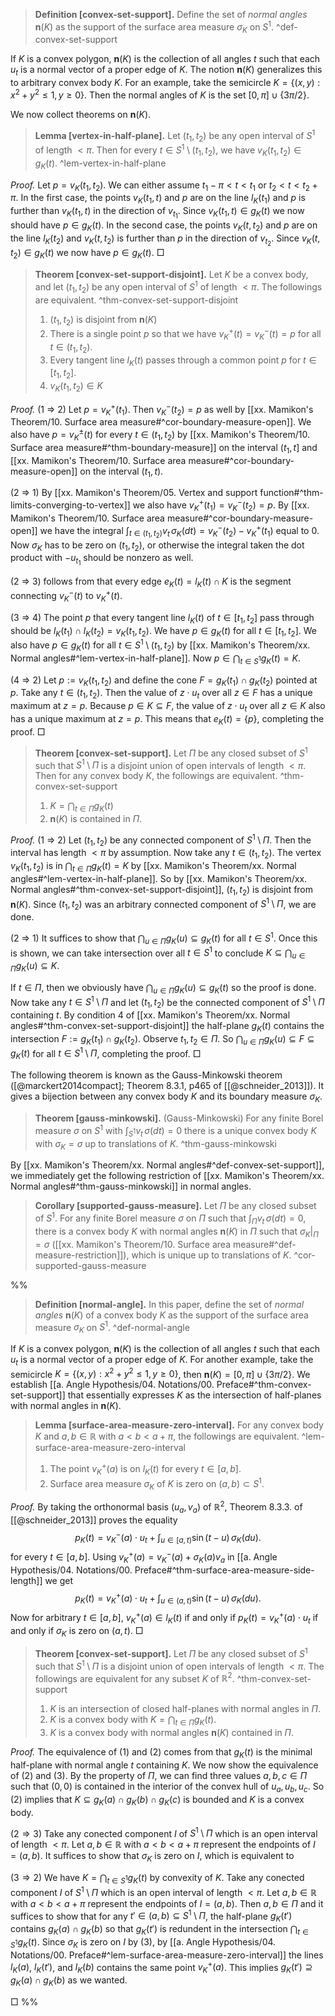 > __Definition [convex-set-support].__ Define the set of _normal angles_ $\mathbf{n}(K)$ as the support of the surface area measure $\sigma_K$ on $S^1$. ^def-convex-set-support

If $K$ is a convex polygon, $\mathbf{n}(K)$ is the collection of all angles $t$ such that each $u_t$ is a normal vector of a proper edge of $K$. The notion $\mathbf{n}(K)$ generalizes this to arbitrary convex body $K$. For an example, take the semicircle $K = \left\{ (x, y) : x^2 + y^2 \leq 1, y \geq 0 \right\}$. Then the normal angles of $K$ is the set $[0, \pi] \cup \{3\pi/2\}$.

We now collect theorems on $\mathbf{n}(K)$.

> __Lemma [vertex-in-half-plane].__ Let $(t_1, t_2)$ be any open interval of $S^1$ of length $< \pi$. Then for every $t \in S^1 \setminus (t_1, t_2)$, we have $v_K(t_1, t_2) \in g_K(t)$. ^lem-vertex-in-half-plane

_Proof._ Let $p = v_K(t_1, t_2)$. We can either assume $t_1 - \pi < t < t_1$ or $t_2 < t < t_2 + \pi$. In the first case, the points $v_K(t_1, t)$ and $p$ are on the line $l_K(t_1)$ and $p$ is further than $v_K(t_1, t)$ in the direction of $v_{t_1}$. Since $v_K(t_1, t) \in g_K(t)$ we now should have $p \in g_K(t)$. In the second case, the points $v_K(t, t_2)$ and $p$ are on the line $l_K(t_2)$ and $v_K(t, t_2)$ is further than $p$ in the direction of $v_{t_2}$. Since $v_K(t, t_2) \in g_K(t)$ we now have $p \in g_K(t)$. □

> __Theorem [convex-set-support-disjoint].__ Let $K$ be a convex body, and let $(t_1, t_2)$ be any open interval of $S^1$ of length $< \pi$. The followings are equivalent. ^thm-convex-set-support-disjoint
> 
> 1. $(t_1, t_2)$ is disjoint from $\mathbf{n}(K)$
> 2. There is a single point $p$ so that we have $v_K^+(t) = v_K^-(t) = p$ for all $t \in (t_1, t_2)$.
> 3. Every tangent line $l_K(t)$ passes through a common point $p$ for $t \in [t_1, t_2]$.
> 4. $v_K(t_1, t_2) \in K$

_Proof._ (1 $\Rightarrow$ 2) Let $p = v_K^+(t_1)$. Then $v_K^-(t_2) = p$ as well by [[xx. Mamikon's Theorem/10. Surface area measure#^cor-boundary-measure-open]]. We also have $p = v_K^{\pm}(t)$ for every $t \in (t_1, t_2)$ by [[xx. Mamikon's Theorem/10. Surface area measure#^thm-boundary-measure]] on the interval $(t_1, t]$ and [[xx. Mamikon's Theorem/10. Surface area measure#^cor-boundary-measure-open]] on the interval $(t_1, t)$.

(2 $\Rightarrow$ 1) By [[xx. Mamikon's Theorem/05. Vertex and support function#^thm-limits-converging-to-vertex]] we also have $v_K^+(t_1) = v_K^-(t_2) = p$. By [[xx. Mamikon's Theorem/10. Surface area measure#^cor-boundary-measure-open]] we have the integral $\int_{t \in (t_1, t_2)} v_t \, \sigma_K(dt) = v_K^-(t_2) - v_K^+(t_1)$ equal to $0$. Now $\sigma_K$ has to be zero on $(t_1, t_2)$, or otherwise the integral taken the dot product with $-u_{t_1}$ should be nonzero as well.

(2 $\Rightarrow$ 3) follows from that every edge $e_K(t)  = l_K(t) \cap K$ is the segment connecting $v_K^-(t)$ to $v_K^+(t)$.

(3 $\Rightarrow$ 4) The point $p$ that every tangent line $l_K(t)$ of $t \in [t_1, t_2]$ pass through should be $l_K(t_1) \cap l_K(t_2) = v_K(t_1, t_2)$. We have $p \in g_K(t)$ for all $t \in [t_1, t_2]$. We also have $p \in g_K(t)$ for all $t \in S^1 \setminus (t_1, t_2)$ by [[xx. Mamikon's Theorem/xx. Normal angles#^lem-vertex-in-half-plane]]. Now $p \in \bigcap_{t \in S^1} g_K(t) = K$.

(4 $\Rightarrow$ 2) Let $p := v_K(t_1, t_2)$ and define the cone $F = g_K(t_1) \cap g_K(t_2)$ pointed at $p$. Take any $t \in (t_1, t_2)$. Then the value of $z \cdot u_t$ over all $z \in F$ has a unique maximum at $z = p$. Because $p \in K \subseteq F$, the value of $z \cdot u_t$ over all $z \in K$ also has a unique maximum at $z = p$. This means that $e_K(t) = \left\{ p \right\}$, completing the proof. □

> __Theorem [convex-set-support].__ Let $\Pi$ be any closed subset of $S^1$ such that $S^1 \setminus \Pi$ is a disjoint union of open intervals of length $< \pi$. Then for any convex body $K$, the followings are equivalent. ^thm-convex-set-support
> 
> 1. $K = \bigcap_{t \in \Pi} g_K(t)$
> 2. $\mathbf{n}(K)$ is contained in $\Pi$.

_Proof._ (1 $\Rightarrow$ 2) Let $(t_1, t_2)$ be any connected component of $S^1 \setminus \Pi$. Then the interval has length $< \pi$ by assumption. Now take any $t \in (t_1, t_2)$. The vertex $v_K(t_1, t_2)$ is in $\bigcap_{t \in \Pi} g_K(t) = K$ by [[xx. Mamikon's Theorem/xx. Normal angles#^lem-vertex-in-half-plane]]. So by [[xx. Mamikon's Theorem/xx. Normal angles#^thm-convex-set-support-disjoint]], $(t_1, t_2)$ is disjoint from $\mathbf{n}(K)$. Since $(t_1, t_2)$ was an arbitrary connected component of $S^1 \setminus \Pi$, we are done.

(2 $\Rightarrow$ 1) It suffices to show that $\bigcap_{u \in \Pi} g_K(u) \subseteq g_K(t)$ for all $t \in S^1$. Once this is shown, we can take intersection over all $t \in S^1$ to conclude $K \subseteq \bigcap_{u \in \Pi} g_K(u) \subseteq K$.

If $t \in \Pi$, then we obviously have $\bigcap_{u \in \Pi} g_K(u) \subseteq g_K(t)$ so the proof is done. Now take any $t \in S^1 \setminus \Pi$ and let $(t_1, t_2)$ be the connected component of $S^1 \setminus \Pi$ containing $t$. By condition 4 of [[xx. Mamikon's Theorem/xx. Normal angles#^thm-convex-set-support-disjoint]] the half-plane $g_K(t)$ contains the intersection $F := g_K(t_1) \cap g_K(t_2)$. Observe $t_1, t_2 \in \Pi$. So $\bigcap_{u \in \Pi} g_K(u) \subseteq F \subseteq g_K(t)$ for all $t \in S^1 \setminus \Pi$, completing the proof. □

The following theorem is known as the Gauss-Minkowski theorem ([@marckert2014compact]; Theorem 8.3.1, p465 of [[@schneider_2013]]). It gives a bijection between any convex body $K$ and its boundary measure $\sigma_K$.

> __Theorem [gauss-minkowski].__ (Gauss-Minkowski) For any finite Borel measure $\sigma$ on $S^1$ with $\int_{S^1} v_t \, \sigma (dt) = 0$ there is a unique convex body $K$ with $\sigma_K = \sigma$ up to translations of $K$. ^thm-gauss-minkowski

By [[xx. Mamikon's Theorem/xx. Normal angles#^def-convex-set-support]], we immediately get the following restriction of [[xx. Mamikon's Theorem/xx. Normal angles#^thm-gauss-minkowski]] in normal angles.

> __Corollary [supported-gauss-measure].__ Let $\Pi$ be any closed subset of $S^1$. For any finite Borel measure $\sigma$ on $\Pi$ such that $\int_{\Pi} v_t\,\sigma(dt) = 0$, there is a convex body $K$ with normal angles $\mathbf{n}(K)$ in $\Pi$ such that $\sigma_K|_{\Pi} = \sigma$ ([[xx. Mamikon's Theorem/10. Surface area measure#^def-measure-restriction]]), which is unique up to translations of $K$. ^cor-supported-gauss-measure

%%

> __Definition [normal-angle].__ In this paper, define the set of _normal angles_ $\mathbf{n}(K)$ of a convex body $K$ as the support of the surface area measure $\sigma_K$ on $S^1$. ^def-normal-angle

If $K$ is a convex polygon, $\mathbf{n}(K)$ is the collection of all angles $t$ such that each $u_t$ is a normal vector of a proper edge of $K$. For another example, take the semicircle $K = \left\{ (x, y) : x^2 + y^2 \leq 1, y \geq 0 \right\}$, then $\mathbf{n}(K) = [0, \pi] \cup \{3\pi/2\}$. We establish [[a. Angle Hypothesis/04. Notations/00. Preface#^thm-convex-set-support]] that essentially expresses $K$ as the intersection of half-planes with normal angles in $\mathbf{n}(K)$.

> __Lemma [surface-area-measure-zero-interval].__ For any convex body $K$ and $a, b \in \mathbb{R}$ with $a < b < a + \pi$, the followings are equivalent. ^lem-surface-area-measure-zero-interval
> 
> 1. The point $v_K^+(a)$ is on $l_K(t)$ for every $t \in [a, b]$.
> 2. Surface area measure $\sigma_K$ of $K$ is zero on $(a, b) \subset S^1$.

_Proof._ By taking the orthonormal basis $(u_a, v_a)$ of $\mathbb{R}^2$, Theorem 8.3.3. of [[@schneider_2013]] proves the equality
$$
p_K(t) = v_K^-(a) \cdot u_t + \int_{u \in [a, t)} \sin(t - u) \, \sigma_K(du).
$$
for every $t \in [a, b]$. Using $v_K^+(a) = v_K^-(a) + \sigma_K(a) v_a$ in [[a. Angle Hypothesis/04. Notations/00. Preface#^thm-surface-area-measure-side-length]] we get
$$
p_K(t) = v_K^+(a) \cdot u_t + \int_{u \in (a, t)} \sin(t - u) \, \sigma_K(du).
$$
Now for arbitrary $t \in [a, b]$, $v_K^+(a) \in l_K(t)$ if and only if $p_K(t) = v_K^+(a) \cdot u_t$ if and only if $\sigma_K$ is zero on $(a, t)$. □

> __Theorem [convex-set-support].__ Let $\Pi$ be any closed subset of $S^1$ such that $S^1 \setminus \Pi$ is a disjoint union of open intervals of length $< \pi$. The followings are equivalent for any subset $K$ of $\mathbb{R}^2$. ^thm-convex-set-support
> 
> 1. $K$ is an intersection of closed half-planes with normal angles in $\Pi$.
> 2. $K$ is a convex body with $K = \bigcap_{t \in \Pi} g_K(t)$.
> 3. $K$ is a convex body with normal angles $\mathbf{n}(K)$ contained in $\Pi$.

_Proof._ The equivalence of (1) and (2) comes from that $g_K(t)$ is the minimal half-plane with normal angle $t$ containing $K$. We now show the equivalence of (2) and (3). By the property of $\Pi$, we can find three values $a, b, c \in \Pi$ such that $(0, 0)$ is contained in the interior of the convex hull of $u_a, u_b, u_c$. So (2) implies that $K \subseteq g_K(a) \cap g_K(b) \cap g_K(c)$ is bounded and $K$ is a convex body.

($2 \Rightarrow 3$) Take any conected component $I$ of $S^1 \setminus \Pi$ which is an open interval of length $< \pi$. Let $a, b \in \mathbb{R}$ with $a < b < a + \pi$ represent the endpoints of $I = (a, b)$. It suffices to show that $\sigma_K$ is zero on $I$, which is equivalent to 

($3 \Rightarrow 2$) We have $K = \bigcap_{t \in S^1} g_K(t)$ by convexity of $K$. Take any conected component $I$ of $S^1 \setminus \Pi$ which is an open interval of length $< \pi$. Let $a, b \in \mathbb{R}$ with $a < b < a + \pi$ represent the endpoints of $I = (a, b)$. Then $a, b \in \Pi$ and it suffices to show that for any $t' \in (a, b) \subseteq S^1 \setminus \Pi$, the half-plane $g_K(t')$ contains $g_K(a) \cap g_K(b)$ so that $g_K(t')$ is redundent in the intersection $\bigcap_{t \in S^1} g_K(t)$. Since $\sigma_K$ is zero on $I$ by (3), by [[a. Angle Hypothesis/04. Notations/00. Preface#^lem-surface-area-measure-zero-interval]] the lines $l_K(a)$, $l_K(t')$, and $l_K(b)$ contains the same point $v_K^+(a)$. This implies $g_K(t') \supseteq g_K(a) \cap g_K(b)$ as we wanted.


□
%%